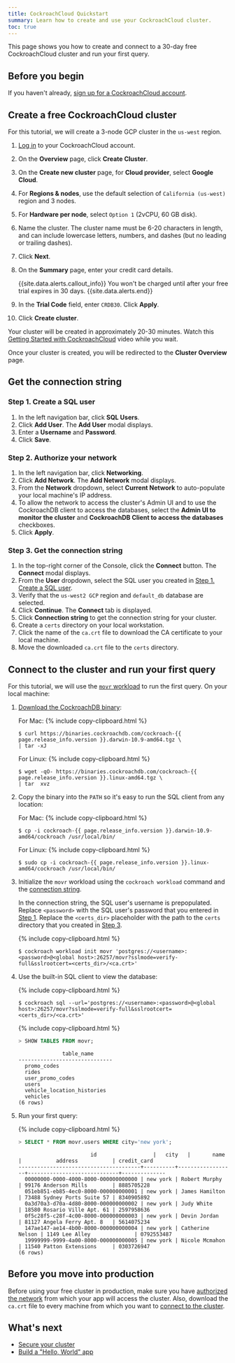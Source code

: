```yaml
---
title: CockroachCloud Quickstart
summary: Learn how to create and use your CockroachCloud cluster.
toc: true
---
```


This page shows you how to create and connect to a 30-day free CockroachCloud cluster and run your first query.

## Before you begin

If you haven't already, [sign up for a CockroachCloud account](https://cockroachlabs.cloud/signup).

## Create a free CockroachCloud cluster

For this tutorial, we will create a 3-node GCP cluster in the `us-west` region.

1. [Log in](https://cockroachlabs.cloud/) to your CockroachCloud account.
2. On the **Overview** page, click **Create Cluster**.
3. On the **Create new cluster** page, for **Cloud provider**, select **Google Cloud**.
4. For **Regions & nodes**, use the default selection of `California (us-west)` region and 3 nodes.
5. For **Hardware per node**, select `Option 1` (2vCPU, 60 GB disk).
6. Name the cluster. The cluster name must be 6-20 characters in length, and can include lowercase letters, numbers, and dashes (but no leading or trailing dashes).
7. Click **Next**.
8. On the **Summary** page, enter your credit card details.

    {{site.data.alerts.callout_info}}
    You won't be charged until after your free trial expires in 30 days.
    {{site.data.alerts.end}}

9. In the **Trial Code** field, enter `CRDB30`. Click **Apply**.
10. Click **Create cluster**.

Your cluster will be created in approximately 20-30 minutes. Watch this [Getting Started with CockroachCloud](https://youtu.be/3hxSBeE-1tM) video while you wait.

Once your cluster is created, you will be redirected to the **Cluster Overview** page.

## Get the connection string

### Step 1. Create a SQL user

1. In the left navigation bar, click **SQL Users**.
2. Click **Add User**. The **Add User** modal displays.
3. Enter a **Username** and **Password**.
4. Click **Save**.

### Step 2. Authorize your network

1. In the left navigation bar, click **Networking**.
2. Click **Add Network**. The **Add Network** modal displays.
3. From the **Network** dropdown, select **Current Network** to auto-populate your local machine's IP address.
4. To allow the network to access the cluster's Admin UI and to use the CockroachDB client to access the databases, select the **Admin UI to monitor the cluster** and **CockroachDB Client to access the databases** checkboxes.
5. Click **Apply**.

### Step 3. Get the connection string

1. In the top-right corner of the Console, click the **Connect** button. The **Connect** modal displays.
2. From the **User** dropdown, select the SQL user you created in [Step 1. Create a SQL user](#step-1-create-a-sql-user).
3. Verify that the `us-west2 GCP` region and `default_db` database are selected.
4. Click **Continue**. The **Connect** tab is displayed.
5. Click **Connection string** to get the connection string for your cluster.
6. Create a `certs` directory on your local workstation.
7. Click the name of the `ca.crt` file to download the CA certificate to your local machine.
8. Move the downloaded `ca.crt` file to the `certs` directory.


## Connect to the cluster and run your first query

For this tutorial, we will use the [`movr` workload](../stable/movr.html) to run the first query. On your local machine:

1. [Download the CockroachDB binary](../stable/install-cockroachdb.html):

    For Mac:
    {% include copy-clipboard.html %}
    ~~~ shell
    $ curl https://binaries.cockroachdb.com/cockroach-{{ page.release_info.version }}.darwin-10.9-amd64.tgz \
    | tar -xJ
    ~~~

    For Linux:
    {% include copy-clipboard.html %}
    ~~~ shell
    $ wget -qO- https://binaries.cockroachdb.com/cockroach-{{ page.release_info.version }}.linux-amd64.tgz \
    | tar  xvz
    ~~~

2. Copy the binary into the `PATH` so it's easy to run the SQL client from any location:

    For Mac:
    {% include copy-clipboard.html %}
    ~~~ shell
    $ cp -i cockroach-{{ page.release_info.version }}.darwin-10.9-amd64/cockroach /usr/local/bin/
    ~~~

    For Linux:
    {% include copy-clipboard.html %}
    ~~~ shell
    $ sudo cp -i cockroach-{{ page.release_info.version }}.linux-amd64/cockroach /usr/local/bin/
    ~~~

3. Initialize the `movr` workload using the `cockroach workload` command and the [connection string](#step-3-get-the-connection-string).

    In the connection string, the SQL user's username is prepopulated. Replace `<password>` with the SQL user's password that you entered in [Step 1](#step-1-create-a-sql-user). Replace the `<certs_dir>` placeholder with the path to the `certs` directory that you created in [Step 3](#step-3-get-the-connection-string).

    {% include copy-clipboard.html %}
    ~~~ shell
    $ cockroach workload init movr 'postgres://<username>:<password>@<global host>:26257/movr?sslmode=verify-full&sslrootcert=<certs_dir>/<ca.crt>'
    ~~~

4. Use the built-in SQL client to view the database:

    {% include copy-clipboard.html %}
    ~~~ shell
    $ cockroach sql --url='postgres://<username>:<password>@<global host>:26257/movr?sslmode=verify-full&sslrootcert=<certs_dir>/<ca.crt>'
    ~~~

    {% include copy-clipboard.html %}
    ~~~ sql
    > SHOW TABLES FROM movr;
    ~~~

    ~~~
                  table_name
    ------------------------------
      promo_codes
      rides
      user_promo_codes
      users
      vehicle_location_histories
      vehicles
    (6 rows)
    ~~~

5. Run your first query:

    {% include copy-clipboard.html %}
    ~~~ sql
    > SELECT * FROM movr.users WHERE city='new york';
    ~~~

    ~~~
                           id                  |   city   |       name       |           address           | credit_card
    ---------------------------------------+----------+------------------+-----------------------------+--------------
      00000000-0000-4000-8000-000000000000 | new york | Robert Murphy    | 99176 Anderson Mills        | 8885705228
      051eb851-eb85-4ec0-8000-000000000001 | new york | James Hamilton   | 73488 Sydney Ports Suite 57 | 8340905892
      0a3d70a3-d70a-4d80-8000-000000000002 | new york | Judy White       | 18580 Rosario Ville Apt. 61 | 2597958636
      0f5c28f5-c28f-4c00-8000-000000000003 | new york | Devin Jordan     | 81127 Angela Ferry Apt. 8   | 5614075234
      147ae147-ae14-4b00-8000-000000000004 | new york | Catherine Nelson | 1149 Lee Alley              | 0792553487
      19999999-9999-4a00-8000-000000000005 | new york | Nicole Mcmahon   | 11540 Patton Extensions     | 0303726947
    (6 rows)
    ~~~

## Before you move into production

Before using your free cluster in production, make sure you have [authorized the network](cockroachcloud-connect-to-your-cluster.html#step-1-authorize-your-network) from which your app will access the cluster. Also, download the `ca.crt` file to every machine from which you want to [connect to the cluster](cockroachcloud-connect-to-your-cluster.html#step-3-select-a-connection-method).

## What's next

- [Secure your cluster](cockroachcloud-security-overview.html)
- [Build a "Hello, World" app](build-a-python-app-with-cockroachdb-django.html)
